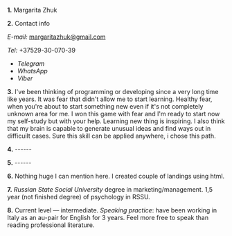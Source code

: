 **1.** Margarita Zhuk

**2.** Contact info

_E-mail:_ margaritazhuk@gmail.com

_Tel:_ +37529-30-070-39
* _Telegram_
* _WhatsApp_
* _Viber_

**3.** I've been thinking of programming or developing since a very long time like years. It was fear that didn't allow me to start learning. Healthy fear, when you're about to start something new even if it's not completely unknown area for me. I won this game with fear and I'm ready to start now my self-study but with your help.
Learning new thing is inspiring. I also think that my brain is capable to generate unusual ideas and find ways out in difficuilt cases. Sure this skill can be applied anywhere, i chose this path.

**4.** ------

**5.** ------

**6.** Nothing huge I can mention here. I created couple of landings using html.

**7.** _Russian State Social University_ degree in marketing/management.
1,5 year (not finished degree) of psychology in RSSU.

**8.** Current level — intermediate.
_Speaking practice_: have been working in Italy as an au-pair for English for 3 years. 
Feel more free to speak than reading professional literature.
